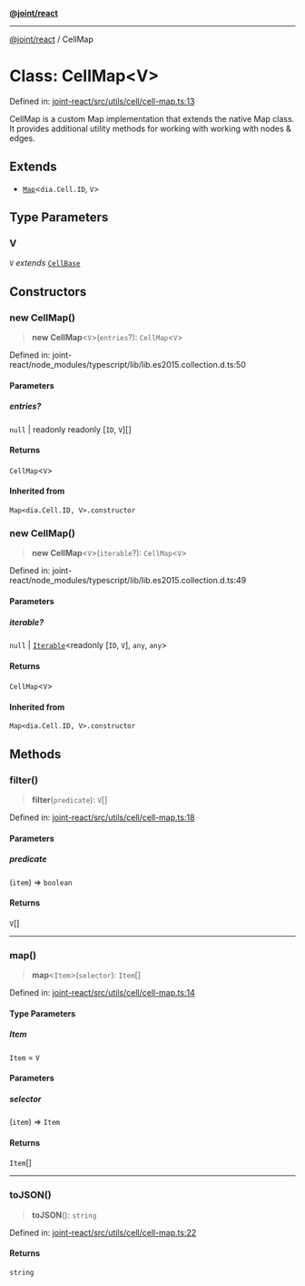 [**@joint/react**](../README.md)

***

[@joint/react](../README.md) / CellMap

# Class: CellMap\<V\>

Defined in: [joint-react/src/utils/cell/cell-map.ts:13](https://github.com/samuelgja/joint/blob/main/packages/joint-react/src/utils/cell/cell-map.ts#L13)

CellMap is a custom Map implementation that extends the native Map class.
It provides additional utility methods for working with working with nodes & edges.

## Extends

- [`Map`](https://developer.mozilla.org/docs/Web/JavaScript/Reference/Global_Objects/Map)\<`dia.Cell.ID`, `V`\>

## Type Parameters

### V

`V` *extends* [`CellBase`](../interfaces/CellBase.md)

## Constructors

### new CellMap()

> **new CellMap**\<`V`\>(`entries`?): `CellMap`\<`V`\>

Defined in: joint-react/node\_modules/typescript/lib/lib.es2015.collection.d.ts:50

#### Parameters

##### entries?

`null` | readonly readonly \[`ID`, `V`\][]

#### Returns

`CellMap`\<`V`\>

#### Inherited from

`Map<dia.Cell.ID, V>.constructor`

### new CellMap()

> **new CellMap**\<`V`\>(`iterable`?): `CellMap`\<`V`\>

Defined in: joint-react/node\_modules/typescript/lib/lib.es2015.collection.d.ts:49

#### Parameters

##### iterable?

`null` | [`Iterable`](https://www.typescriptlang.org/docs/handbook/iterators-and-generators.html#iterable-interface)\<readonly \[`ID`, `V`\], `any`, `any`\>

#### Returns

`CellMap`\<`V`\>

#### Inherited from

`Map<dia.Cell.ID, V>.constructor`

## Methods

### filter()

> **filter**(`predicate`): `V`[]

Defined in: [joint-react/src/utils/cell/cell-map.ts:18](https://github.com/samuelgja/joint/blob/main/packages/joint-react/src/utils/cell/cell-map.ts#L18)

#### Parameters

##### predicate

(`item`) => `boolean`

#### Returns

`V`[]

***

### map()

> **map**\<`Item`\>(`selector`): `Item`[]

Defined in: [joint-react/src/utils/cell/cell-map.ts:14](https://github.com/samuelgja/joint/blob/main/packages/joint-react/src/utils/cell/cell-map.ts#L14)

#### Type Parameters

##### Item

`Item` = `V`

#### Parameters

##### selector

(`item`) => `Item`

#### Returns

`Item`[]

***

### toJSON()

> **toJSON**(): `string`

Defined in: [joint-react/src/utils/cell/cell-map.ts:22](https://github.com/samuelgja/joint/blob/main/packages/joint-react/src/utils/cell/cell-map.ts#L22)

#### Returns

`string`
